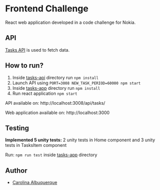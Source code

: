 # Frontend Challenge

React web application developed in a code challenge for Nokia.

## API

[Tasks API](https://github.com/MarceloFonseca/tasks-api/) is used to fetch data.

## How to run?

1. Inside [tasks-api](/tasks-api) directory run `npm install`
2. Launch API using `PORT=3008 NEW_TASK_PERIOD=60000 npm start`
3. Inside [tasks-app](/tasks-app) directory run `npm install`
4. Run react application `npm start`


API available on: http://localhost:3008/api/tasks/

Web application available on: http://localhost:3000

## Testing

**Implemented 5 unity tests:** 2 unity tests in Home component and 3 unity tests in TasksItem component

Run: `npm run test` inside [tasks-app](/tasks-app) directory


## Author

- [Carolina Albuquerque](https://github.com/cmalbuquerque)
